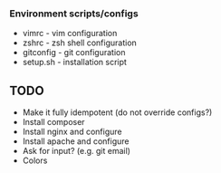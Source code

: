 ### Environment scripts/configs

* vimrc - vim configuration
* zshrc - zsh shell configuration
* gitconfig - git configuration
* setup.sh - installation script

## TODO

* Make it fully idempotent (do not override configs?)
* Install composer
* Install nginx and configure
* Install apache and configure
* Ask for input? (e.g. git email)
* Colors
